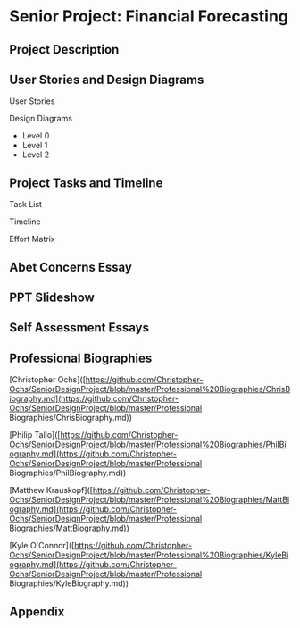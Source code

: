 # Senior Project: Financial Forecasting

## Project Description

## User Stories and Design Diagrams

User Stories

Design Diagrams

- Level 0
- Level 1
- Level 2

## Project Tasks and Timeline

Task List

Timeline

Effort Matrix

## Abet Concerns Essay

## PPT Slideshow

## Self Assessment Essays

## Professional Biographies

[Christopher Ochs]([https://github.com/Christopher-Ochs/SeniorDesignProject/blob/master/Professional%20Biographies/ChrisBiography.md](https://github.com/Christopher-Ochs/SeniorDesignProject/blob/master/Professional Biographies/ChrisBiography.md))

[Philip Tallo]([https://github.com/Christopher-Ochs/SeniorDesignProject/blob/master/Professional%20Biographies/PhilBiography.md](https://github.com/Christopher-Ochs/SeniorDesignProject/blob/master/Professional Biographies/PhilBiography.md))

[Matthew Krauskopf]([https://github.com/Christopher-Ochs/SeniorDesignProject/blob/master/Professional%20Biographies/MattBiography.md](https://github.com/Christopher-Ochs/SeniorDesignProject/blob/master/Professional Biographies/MattBiography.md))

[Kyle O'Connor]([https://github.com/Christopher-Ochs/SeniorDesignProject/blob/master/Professional%20Biographies/KyleBiography.md](https://github.com/Christopher-Ochs/SeniorDesignProject/blob/master/Professional Biographies/KyleBiography.md))

## Appendix